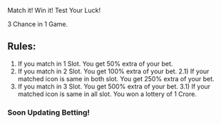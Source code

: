 Match it! Win it!
Test Your Luck!

3 Chance in 1 Game.

## Rules:
1. If you match in 1 Slot. You get 50% extra of your bet.
2. If you match in 2 Slot. You get 100% extra of your bet.
    2.1) If your matched icon is same in both slot. You get 250% extra of your bet.
3. If you match in 3 Slot. You get 500% extra of your bet.
    3.1) If your matched icon is same in all slot. You won a lottery of 1 Crore.

### Soon Updating Betting!
